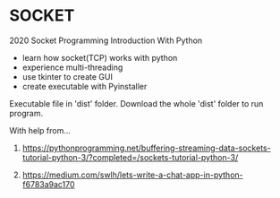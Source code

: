 # SOCKET
2020 Socket Programming Introduction With Python
- learn how socket(TCP) works with python
- experience multi-threading
- use tkinter to create GUI
- create executable with Pyinstaller

Executable file in 'dist' folder. 
Download the whole 'dist' folder to run program.

With help from...

1. https://pythonprogramming.net/buffering-streaming-data-sockets-tutorial-python-3/?completed=/sockets-tutorial-python-3/

2. https://medium.com/swlh/lets-write-a-chat-app-in-python-f6783a9ac170
